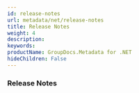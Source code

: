 ```yaml
---
id: release-notes
url: metadata/net/release-notes
title: Release Notes
weight: 4
description: 
keywords: 
productName: GroupDocs.Metadata for .NET
hideChildren: False
---
```

### Release Notes
